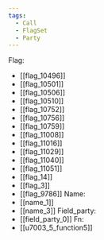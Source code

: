 ```yaml
---
tags:
  - Call
  - FlagSet
  - Party
---
```

Flag:
- [[flag_10496]]
- [[flag_10501]]
- [[flag_10506]]
- [[flag_10510]]
- [[flag_10752]]
- [[flag_10756]]
- [[flag_10759]]
- [[flag_11008]]
- [[flag_11016]]
- [[flag_11029]]
- [[flag_11040]]
- [[flag_11051]]
- [[flag_14]]
- [[flag_3]]
- [[flag_9786]]
Name:
- [[name_1]]
- [[name_3]]
Field_party:
- [[field_party_0]]
Fn:
- [[u7003_5_function5]]

